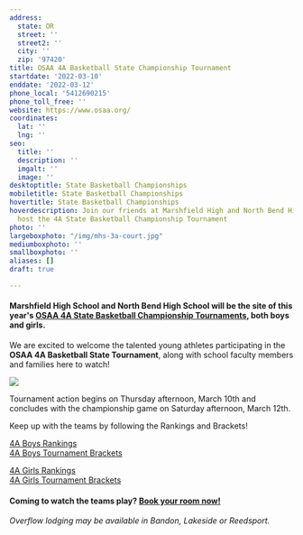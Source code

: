 ```yaml
---
address:
  state: OR
  street: ''
  street2: ''
  city: ''
  zip: '97420'
title: OSAA 4A Basketball State Championship Tournament
startdate: '2022-03-10'
enddate: '2022-03-12'
phone_local: '5412690215'
phone_toll_free: ''
website: https://www.osaa.org/
coordinates:
  lat: ''
  lng: ''
seo:
  title: ''
  description: ''
  imgalt: ''
  image: ''
desktoptitle: State Basketball Championships
mobiletitle: State Basketball Championships
hovertitle: State Basketball Championships
hoverdescription: Join our friends at Marshfield High and North Bend High as they
  host the 4A State Basketball Championship Tournament
photo: ''
largeboxphoto: "/img/mhs-3a-court.jpg"
mediumboxphoto: ''
smallboxphoto: ''
aliases: []
draft: true

---
```

#### **Marshfield High School and North Bend High School** will be the site of this year's [**OSAA 4A State Basketball Championship Tournaments**](https://www.osaa.org/)**,** both boys and girls.

We are excited to welcome the talented young athletes participating in the **OSAA 4A Basketball State Tournament**, along with school faculty members and families here to watch!

![](/img/4a-graphic.jpg)

Tournament action begins on Thursday afternoon, March 10th and concludes with the championship game on Saturday afternoon, March 12th.

Keep up with the teams by following the Rankings and Brackets!

[4A Boys Rankings](https://www.osaa.org/activities/bbx/rankings)  
[4A Boys Tournament Brackets](https://www.osaa.org/activities/bbx/rankings)

[4A Girls Rankings](https://www.osaa.org/activities/gbx/rankings)  
[4A Girls Tournament Brackets](https://www.osaa.org/activities/gbx/brackets?div=4A)

#### Coming to watch the teams play? [Book your room now!](https://www.oregonsadventurecoast.com/lodging/)

_Overflow lodging may be available in Bandon, Lakeside or Reedsport._